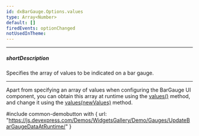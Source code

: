 ```yaml
---
id: dxBarGauge.Options.values
type: Array<Number>
default: []
firedEvents: optionChanged
notUsedInTheme: 
---
```

---
##### shortDescription
Specifies the array of values to be indicated on a bar gauge.

---
Apart from specifying an array of values when configuring the BarGauge UI component, you can obtain this array at runtime using the [values()](/api-reference/10%20UI%20Components/dxBarGauge/3%20Methods/values().md '/Documentation/ApiReference/UI_Components/dxBarGauge/Methods/#values') method, and change it using the [values(newValues)](/api-reference/10%20UI%20Components/dxBarGauge/3%20Methods/values(newValues).md '/Documentation/ApiReference/UI_Components/dxBarGauge/Methods/#valuesnewValues') method.

#include common-demobutton with {
    url: "https://js.devexpress.com/Demos/WidgetsGallery/Demo/Gauges/UpdateBarGaugeDataAtRuntime/"
}
